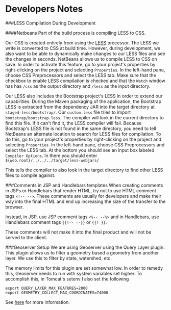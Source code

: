 Developers Notes
===

###LESS Compilation During Development

####Netbeans 
Part of the build process is compiling LESS to CSS.	

Our CSS is created entirely from using the [LESS](http://lesscss.org/) processor. 
The LESS we write is converted to CSS at build time. However, during development,
we also want to be able to dynamically make changes to our LESS files and see the 
changes in seconds. NetBeans allows us to compile LESS to CSS on save. In order 
to activate this feature, go to your project's properties by right-clicking on 
the project and selecting `Properties`. In the left-hand pane, choose  CSS 
Preprocessors and select the LESS tab. Make sure that the checkbox to enable LESS
compilation is checked and that the `Watch` window has has `/css` as the output 
directory and `/less` as the input directory.

Our LESS also includes the Bootstrap project's LESS in order to extend our capabilities. 
During the Maven packaging of the application, the Bootstrap LESS is extracted from the dependency
JAR into the target directory at `staged-less/bootstrap/`. Our `custom.less` file
tries to import `bootstrap/bootstrap.less`. The compiler will look in the current 
directory to find this file. If it can't find it, the LESS compiler will fail. Because
Bootstrap's LESS file is not found in the same directory, you need to tell NetBeans
an alternate location to search for LESS files for compilation. To do this, go to 
your project's properties by right-clicking on the project and selecting `Properties`.
In the left-hand pane, choose  CSS Preprocessors and select the LESS tab. At the
bottom you should see an input box labeled `Compiler Options`. In there you should enter 
`${web.root}/../../../target/less-webjars/`

This tells the compiler to also look in the target directory to find other LESS files to compile against. 

###Comments in JSP and Handlebars templates
When creating comments in JSPs or Handlebars that render HTML, 
try not to use HTML comment tags `<!-- -->`. These comments are usually for developers
and make their way into the final HTML and end up increasing the size of the transfer
to the browser. 

Instead, in JSP, use JSP comment tags `<%-- --%>` and in Handlebars, use Handlebars 
comment tags `{{!-- --}}` or `{{! }}`.

These comments will not make it into the final product and will not be served to 
the client.

###Geoserver Setup
We are using Geoserver using the Query Layer plugin. This plugin allows us to filter 
a geometry based a geometry from another layer. We use this to filter by state, watershed, etc.

The memory limits for this plugin are set somewhat low. In order to remedy this, Geoserver
needs to run with system variables set higher. To accomplish this, in Tomcat's setenv I also set the following

```
export QUERY_LAYER_MAX_FEATURES=2000
export GEOMETRY_COLLECT_MAX_COORDINATES=74000
```

See [here](http://docs.geoserver.org/stable/en/user/extensions/querylayer/index.html) for more information.